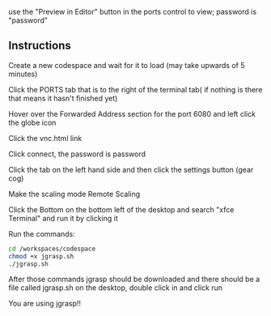 use the "Preview in Editor" button in the ports control to view; password is "password"
## Instructions

Create a new codespace and wait for it to load (may take upwards of 5 minutes)

Click the PORTS tab that is to the right of the terminal tab( if nothing is there that means it hasn't finished yet)

Hover over the Forwarded Address section for the port 6080 and left click the globe icon

Click the vnc.html link

Click connect, the password is password

Click the tab on the left hand side and then click the settings button (gear cog)

Make the scaling mode Remote Scaling

Click the Bottom on the bottom left of the desktop and search "xfce Terminal" and run it by clicking it

Run the commands:
```bash
cd /workspaces/codespace
chmod +x jgrasp.sh
./jgrasp.sh
```
After those commands jgrasp should be downloaded and there should be a file called jgrasp.sh on the desktop, double click in and click run

You are using jgrasp!!
